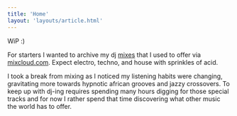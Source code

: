 ```yaml
---
title: 'Home'
layout: 'layouts/article.html'
---
```


WiP :)

For starters I wanted to archive my dj [mixes](/mixes) that I used to offer via
[mixcloud.com](https://www.mixcloud.com/bvh/). Expect electro, techno, and 
house with sprinkles of acid.

I took a break from mixing as I noticed my listening habits were changing, 
gravitating more towards hypnotic african grooves and jazzy crossovers. To keep
up with dj-ing requires spending many hours digging for those special tracks 
and for now I rather spend that time discovering what other music the world has
to offer.
